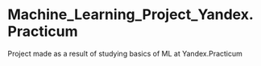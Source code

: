 # Machine_Learning_Project_Yandex.Practicum
Project made as a result of studying basics of ML at Yandex.Practicum
